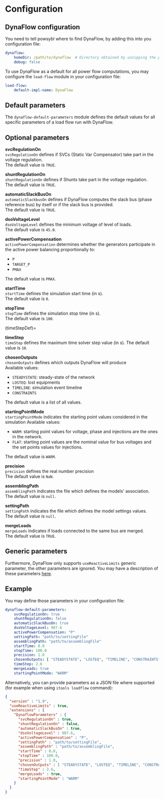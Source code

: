 # Configuration

## DynaFlow configuration

You need to tell powsybl where to find DynaFlow, by adding this into you configuration file:
```yaml
dynaflow:
    homeDir: /path/to/dynaflow  # Directory obtained by unzipping the package, should contain "bin"
    debug: false
```

To use DynaFlow as a default for all power flow computations, you may configure the `load-flow`
module in your configuration file:
```yaml
load-flow:
    default-impl-name: DynaFlow
```

## Default parameters
The `dynaflow-default-parameters` module defines the default values for all specific parameters of a load flow run with DynaFlow.

## Optional parameters

**svcRegulationOn**  
`svcRegulationOn` defines if SVCs (Static Var Compensator) take part in the voltage regulation.  
The default value is `TRUE`.

**shuntRegulationOn**  
`shuntRegulationOn` defines if Shunts take part in the voltage regulation.  
The default value is `TRUE`.

**automaticSlackBusOn**  
`automaticSlackbusOn` defines if DynaFlow computes the slack bus (phase reference bus) by itself or if the slack bus is provided.  
The default value is `TRUE`.

**dsoVoltageLevel**  
`dsoVoltageLevel` defines the minimum voltage of level of loads.  
The default value is `45.0`.

**activePowerCompensation**  
`activePowerCompensation` determines whether the generators participate in the active power balancing proportionally to:
- `P`
- `TARGET_P`
- `PMAX`

The default value is `PMAX`.

**startTime**  
`startTime` defines the simulation start time (in s).  
The default value is `0`.

**stopTime**  
`stopTime` defines the simulation stop time (in s).  
The default value is `100`.

(timeStepDef)= 

**timeStep**  
`timeStep` defines the maximum time solver step value (in s).
The default value is `10`.

**chosenOutputs**  
`chosenOutputs` defines which outputs DynaFlow will produce  
Available values:
- `STEADYSTATE`: steady-state of the network
- `LOSTEQ`: lost equipments
- `TIMELINE`: simulation event timeline
- `CONSTRAINTS`

The default value is a list of all values.

**startingPointMode**  
`startingPointMode` indicates the starting point values considered in the simulation
Available values:
- `WARM`: starting point values for voltage, phase and injections are the ones in the network.
- `FLAT`: starting point values are the nominal value for bus voltages and the set points values for injections.

The default value is `WARM`.

**precision**  
`precision` defines the real number precision  
The default value is `NaN`.

**assemblingPath**  
`assemblingPath` indicates the file which defines the models' association.  
The default value is `null`.

**settingPath**  
`settingPath` indicates the file which defines the model settings values.  
The default value is `null`.

**mergeLoads**  
`mergeLoads` indicates if loads connected to the same bus are merged.  
The default value is `TRUE`.

## Generic parameters
Furthermore, DynaFlow only supports `useReactiveLimits` generic parameter, the other parameters are ignored.
You may have a description of these parameters [here](inv:powsyblcore:*:*:#loadflow-generic-parameters).

## Example

You may define those parameters in your configuration file:
```yaml
dynaflow-default-parameters:
    svcRegulationOn: true
    shuntRegulationOn: false
    automaticSlackBusOn: true
    dsoVoltageLevel: 987.6
    activePowerCompensation: "P"
    settingPath: "path/to/settingFile"
    assemblingPath: "path/to/assemblingFile"
    startTime: 0.0
    stopTime: 100.0
    precision: 1.0
    chosenOutputs: [ "STEADYSTATE", "LOSTEQ", "TIMELINE", "CONSTRAINTS" ]
    timeStep: 2.6
    mergeLoads: true
    startingPointMode: "WARM"
```


Alternatively, you can provide parameters as a JSON file where supported
(for example when using `itools loadflow` command):
```json
{
  "version" : "1.9",
  "useReactiveLimits" : true,
  "extensions" : {
    "DynaflowParameters" : {
      "svcRegulationOn" : true,
      "shuntRegulationOn" : false,
      "automaticSlackBusOn" : true,
      "dsoVoltageLevel" : 987.6,
      "activePowerCompensation" : "P",
      "settingPath" : "path/to/settingFile",
      "assemblingPath" : "path/to/assemblingFile",
      "startTime" : 0.0,
      "stopTime" : 100.0,
      "precision" : 1.0,
      "chosenOutputs" : [ "STEADYSTATE", "LOSTEQ", "TIMELINE", "CONSTRAINTS" ],
      "timeStep" : 2.6,
      "mergeLoads" : true,
      "startingPointMode" : "WARM"
    }
  }
}
```